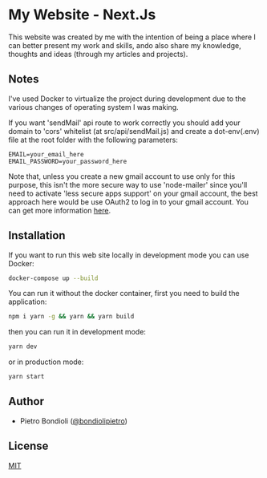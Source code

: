 # My Website - Next.Js

This website was created by me with the intention of being a place where I can better present my work and skills, ando also share my knowledge, thoughts and ideas (through my articles and projects).

## Notes

I've used Docker to virtualize the project during development due to the various changes of operating system I was making.

If you want 'sendMail' api route to work correctly you should add your domain to 'cors' whitelist (at src/api/sendMail.js) and create a dot-env(.env) file at the root folder with the following parameters:

```env
EMAIL=your_email_here
EMAIL_PASSWORD=your_password_here
```

Note that, unless you create a new gmail account to use only for this purpose, this isn't the more secure way to use 'node-mailer' since you'll need to activate 'less secure apps support' on your gmail account, the best approach here would be use OAuth2 to log in to your gmail account. You can get more information [here](https://nodemailer.com/usage/using-gmail/).

## Installation

If you want to run this web site locally in development mode you can use Docker:

```bash
docker-compose up --build
```

You can run it without the docker container, first you need to build the application:

```bash
npm i yarn -g && yarn && yarn build
```

then you can run it in development mode:

```bash
yarn dev
```

or in production mode:

```bash
yarn start
```

## Author

- Pietro Bondioli ([@bondiolipietro](https://github.com/bondiolipietro))

## License

[MIT](https://opensource.org/licenses/MIT)
